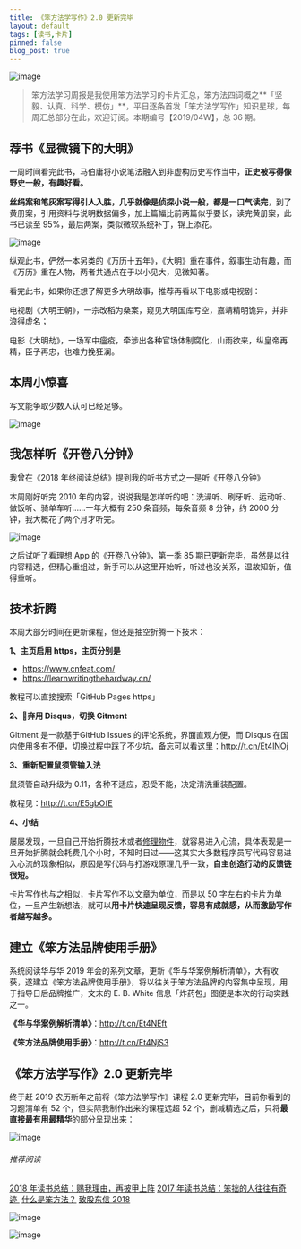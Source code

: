 ```yaml
---
title: 《笨方法学写作》2.0 更新完毕
layout: default
tags: [读书,卡片]
pinned: false
blog_post: true
---
```



![image](http://upload-images.jianshu.io/upload_images/32598-54d59fddbb59efa3?imageMogr2/auto-orient/strip%7CimageView2/2/w/1240)

> 笨方法学习周报是我使用笨方法学习的卡片汇总，笨方法四词概之**「坚毅、认真、科学、模仿」**，平日逐条首发「笨方法学写作」知识星球，每周汇总部分在此，欢迎订阅。本期编号【2019/04W】，总 36 期。

## 荐书《显微镜下的大明》

一周时间看完此书，马伯庸将小说笔法融入到非虚构历史写作当中，**正史被写得像野史一般，有趣好看。**

**丝绢案和笔灰案写得引人入胜，几乎就像是侦探小说一般，都是一口气读完**，到了黄册案，引用资料与说明数据偏多，加上篇幅比前两篇似乎要长，读完黄册案，此书已读至 95%，最后两案，类似微软系统补丁，锦上添花。

![image](http://upload-images.jianshu.io/upload_images/32598-9a967fc4ba952225?imageMogr2/auto-orient/strip%7CimageView2/2/w/1240)

纵观此书，俨然一本另类的《万历十五年》，《大明》重在事件，叙事生动有趣，而《万历》重在人物，两者共通点在于以小见大，见微知著。

看完此书，如果你还想了解更多大明故事，推荐再看以下电影或电视剧：

电视剧《大明王朝》，一宗改稻为桑案，窥见大明国库亏空，嘉靖精明诡异，并非浪得虚名；

电影《大明劫》，一场军中瘟疫，牵涉出各种官场体制腐化，山雨欲来，纵皇帝再精，臣子再忠，也难力挽狂澜。

## 本周小惊喜

写文能争取少数人认可已经足够。

![image](http://upload-images.jianshu.io/upload_images/32598-93011150e0061b5b?imageMogr2/auto-orient/strip%7CimageView2/2/w/1240)

## 我怎样听《开卷八分钟》

我曾在《2018 年终阅读总结》提到我的听书方式之一是听《开卷八分钟》

本周刚好听完 2010 年的内容，说说我是怎样听的吧：洗澡听、刷牙听、运动听、做饭听、骑单车听……一年大概有 250 条音频，每条音频 8 分钟，约 2000 分钟，我大概花了两个月才听完。

![image](http://upload-images.jianshu.io/upload_images/32598-f1f2060772a1915e?imageMogr2/auto-orient/strip%7CimageView2/2/w/1240)

之后试听了看理想 App 的《开卷八分钟》，第一季 85 期已更新完毕，虽然是以往内容精选，但精心重组过，新手可以从这里开始听，听过也没关系，温故知新，值得重听。


## 技术折腾

本周大部分时间在更新课程，但还是抽空折腾一下技术：

**1、主页启用 https，主页分别是**

- https://www.cnfeat.com/
- https://learnwritingthehardway.cn/

教程可以直接搜索「GitHub Pages https」

**2、弃用 Disqus，切换 Gitment**

Gitment 是一款基于GitHub Issues 的评论系统，界面直观方便，而 Disqus 在国内使用多有不便，切换过程中踩了不少坑，备忘可以看这里：http://t.cn/Et4lNOj

**3、重新配置鼠须管输入法**

鼠须管自动升级为 0.11，各种不适应，忍受不能，决定清洗重装配置。

教程见：http://t.cn/E5gbOfE

**4、小结**

屡屡发现，一旦自己开始折腾技术或者[修理物件](https://mp.weixin.qq.com/s?__biz=MzA4MTQ0NDQxNg==&mid=2650639810&idx=1&sn=21d67fe11369c06cac03b1a9efccd312&chksm=879dc6edb0ea4ffbbe5aaef8c45b2f2fef86410bf20cfd0b11c26fdce9464113c8ef29585fe1&token=1280436188&lang=zh_CN#rd)，就容易进入心流，具体表现是一旦开始折腾就会耗费几个小时，不知时日过——这其实大多数程序员写代码容易进入心流的现象相似，原因是写代码与打游戏原理几乎一致，**自主创造行动的反馈链很短。**

卡片写作也与之相似，卡片写作不以文章为单位，而是以 50 字左右的卡片为单位，一旦产生新想法，就可以**用卡片快速呈现反馈，容易有成就感，从而激励写作者越写越多。**

## 建立《笨方法品牌使用手册》

系统阅读华与华 2019 年会的系列文章，更新《华与华案例解析清单》，大有收获，遂建立《笨方法品牌使用手册》，将以往关于笨方法品牌的内容集中呈现，用于指导日后品牌推广，文末的 E. B. White 信息「炸药包」图便是本次的行动实践之一。

**《华与华案例解析清单》**：http://t.cn/Et4NEft

**《笨方法品牌使用手册》**：http://t.cn/Et4NjS3

## 《笨方法学写作》2.0 更新完毕

终于赶 2019 农历新年之前将《笨方法学写作》课程 2.0 更新完毕，目前你看到的习题清单有 52 个，但实际我制作出来的课程远超 52 个，删减精选之后，只将**最直接最有用最精华**的部分呈现出来：

![image](http://upload-images.jianshu.io/upload_images/32598-b880de201e91ca90?imageMogr2/auto-orient/strip%7CimageView2/2/w/1240)

###### 推荐阅读 

[2018 年读书总结：赐我理由，再披甲上阵](https://mp.weixin.qq.com/s?__biz=MzA4MTQ0NDQxNg==&mid=2650639964&idx=1&sn=2f0ae0a0ec855d2b2fb7ccdd0fb82475&chksm=879dc573b0ea4c650ab8120790b8e542130c5ce0f1aa08192d67e95ca8d587797afa2104410f&token=468183103&lang=zh_CN#rd)
[2017 年读书总结：笨拙的人往往有奇迹 ](https://mp.weixin.qq.com/s?__biz=MzA4MTQ0NDQxNg==&mid=2650639495&idx=1&sn=c4e20f2d296f9bf7ae7e1d4449427dde&chksm=879dc7a8b0ea4ebe5960f5f05fa881378828baa482917c729f8106fec87ac10ee40aedab2e3b&token=2060945290&lang=zh_CN&scene=21#wechat_redirect) 
[什么是笨方法？](https://mp.weixin.qq.com/s?__biz=MzA4MTQ0NDQxNg==&mid=2650639834&idx=1&sn=7d6e7b978ca39be434b0bfc6084e3f7a&chksm=879dc6f5b0ea4fe3864b7bc4f8a1849dbfc85ef80e2de6f9542886f791b9ab4f4c660496d507&token=2060945290&lang=zh_CN&scene=21#wechat_redirect) 
[致股东信 2018](https://mp.weixin.qq.com/s?__biz=MzA4MTQ0NDQxNg==&mid=2650639834&idx=1&sn=7d6e7b978ca39be434b0bfc6084e3f7a&chksm=879dc6f5b0ea4fe3864b7bc4f8a1849dbfc85ef80e2de6f9542886f791b9ab4f4c660496d507&token=2060945290&lang=zh_CN&scene=21#wechat_redirect) 


![image](http://upload-images.jianshu.io/upload_images/32598-a2b4a8457f0db04f?imageMogr2/auto-orient/strip%7CimageView2/2/w/1240)

![image](http://upload-images.jianshu.io/upload_images/32598-170e91487a5e9203?imageMogr2/auto-orient/strip%7CimageView2/2/w/1240)